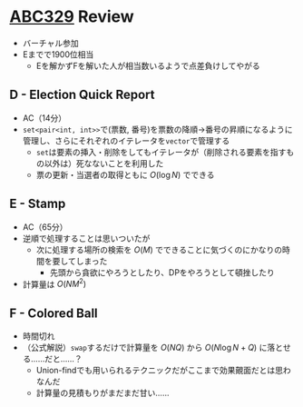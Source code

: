 # [ABC329](https://atcoder.jp/contests/abc329) Review
- バーチャル参加
- Eまでで1900位相当
  - Eを解かずFを解いた人が相当数いるようで点差負けしてやがる

## D - Election Quick Report
- AC（14分）
- `set<pair<int, int>>`で(票数, 番号)を票数の降順→番号の昇順になるように管理し、さらにそれぞれのイテレータを`vector`で管理する
  - `set`は要素の挿入・削除をしてもイテレータが（削除される要素を指すもの以外は）死なないことを利用した
  - 票の更新・当選者の取得ともに $O(\log N)$ でできる

## E - Stamp
- AC（65分）
- 逆順で処理することは思いついたが
  - 次に処理する場所の検索を $O(M)$ でできることに気づくのにかなりの時間を要してしまった
    - 先頭から貪欲にやろうとしたり、DPをやろうとして頓挫したり
- 計算量は $O(NM^2)$

## F - Colored Ball
- 時間切れ
- （公式解説）`swap`するだけで計算量を $O(NQ)$ から $O(N \log N + Q)$ に落とせる……だと……？
  - Union-findでも用いられるテクニックだがここまで効果覿面だとは思わなんだ
  - 計算量の見積もりがまだまだ甘い……
